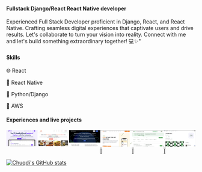 #### Fullstack Django/React React Native developer
Experienced Full Stack Developer proficient in Django, React, and React Native. Crafting seamless digital experiences that captivate users and drive results. Let's collaborate to turn your vision into reality. Connect with me and let's build something extraordinary together! 💻✨"

<h4>Skills</h4>
<p>🌐 React</p>
<p>📱 React Native</p>
<p>🐍 Python/Django</p>
<p>🤖 AWS</p>

<h4>Experiences and live projects</h4>
<div style="display:flex; flex-direction:row;">
  <a href="https://www.jobofa.com/">
    <img src="https://github.com/Chuqdi/Chuqdi/blob/main/Screenshot%202024-03-26%20at%2013.10.58.png" width="280" />
  </a>

   <a href="http://saharakitchen.co.uk/">
    <img src="https://github.com/Chuqdi/Chuqdi/blob/main/Screenshot%202024-03-26%20at%2013.11.37.png" width="280" />
  </a>
   <a href="http://wirenovo.com/">
    <img src="https://github.com/Chuqdi/Chuqdi/blob/main/Screenshot%202024-03-26%20at%2013.17.21.png" width="280" />
   </a>
<a href="https://www.eatnourisha.com">
  <img src="https://github.com/Chuqdi/Chuqdi/blob/main/Screenshot%202024-03-26%20at%2013.17.48.png?raw=true" width="280" />Ï
</a>
<a href="https://www.myjobaffairs.com/">
  <img src="https://github.com/Chuqdi/Chuqdi/blob/main/Screenshot%202024-03-26%20at%2013.35.42.png?raw=true" width="280" />Ï
</a>
<a href="https://play.google.com/store/apps/details?id=com.sprinttech.jobaffairs">
  <img src="https://github.com/Chuqdi/Chuqdi/blob/main/Screenshot%202024-03-26%20at%2013.38.28.png?raw=true" width="280" />Ï
</a>
</div>


[![Chuqdi's GitHub stats](https://github-readme-stats.vercel.app/api?username=Chuqdi)](https://github.com/Chuqdi/github-readme-stats)

